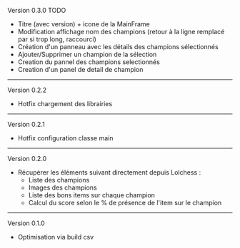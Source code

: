 Version 0.3.0 TODO
* Titre (avec version) + icone de la MainFrame
* Modification affichage nom des champions (retour à la ligne remplacé par si trop long, raccourci)
* Création d'un panneau avec les détails des champions sélectionnés
* 	Ajouter/Supprimer un champion de la sélection
*	Creation du pannel des champions selectionnés
*	Creation d'un panel de detail de champion
******************************************************************
Version 0.2.2
* Hotfix chargement des librairies
******************************************************************
Version 0.2.1
* Hotfix configuration classe main
******************************************************************
Version 0.2.0
* Récupérer les éléments suivant directement depuis Lolchess :
	* Liste des champions
	* Images des champions
	* Liste des bons items sur chaque champion
	* Calcul du score selon le % de présence de l'item sur le champion
******************************************************************
Version 0.1.0
* Optimisation via build csv
